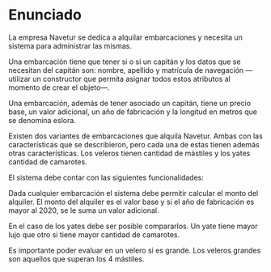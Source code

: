 # Enunciado

La empresa Navetur se dedica a alquilar embarcaciones y necesita un sistema para
administrar las mismas.

Una embarcación tiene que tener si o si un capitán y los datos que se necesitan del capitán
son: nombre, apellido y matrícula de navegación —utilizar un constructor que permita
asignar todos estos atributos al momento de crear el objeto—.

Una embarcación, además de tener asociado un capitán, tiene un precio base, un valor
adicional, un año de fabricación y la longitud en metros que se denomina eslora.

Existen dos variantes de embarcaciones que alquila Navetur. Ambas con las características
que se describieron, pero cada una de estas tienen además otras características. Los
veleros tienen cantidad de mástiles y los yates cantidad de camarotes.

El sistema debe contar con las siguientes funcionalidades:

Dada cualquier embarcación el sistema debe permitir calcular el monto del alquiler. El
monto del alquiler es el valor base y si el año de fabricación es mayor al 2020, se le suma
un valor adicional.

En el caso de los yates debe ser posible compararlos. Un yate tiene mayor lujo que otro si
tiene mayor cantidad de camarotes.

Es importante poder evaluar en un velero si es grande. Los veleros grandes son aquellos
que superan los 4 mástiles.